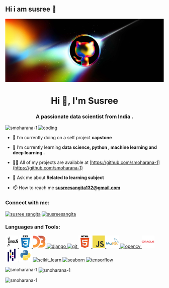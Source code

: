 ## Hi i am susree 👋

<!--
**smoharana-1/smoharana-1** is a ✨ _special_ ✨ repository because its `README.md` (this file) appears on your GitHub profile.

Here are some ideas to get you started:

- 🔭 I’m currently working on ...
- 🌱 I’m currently learning ...
- 👯 I’m looking to collaborate on ...
- 🤔 I’m looking for help with ...
- 💬 Ask me about ...
- 📫 How to reach me: ...
- 😄 Pronouns: ...
- ⚡ Fun fact: ...
-->
![logo](https://github.com/smoharana-1/smoharana-1/blob/main/github%20banner.png)
<h1 align="center">Hi 👋, I'm Susree</h1>
<h3 align="center">A passionate data scientist from India .</h3>

<image align="right" alt="coding" width="400px" src="https://www.google.com/url?sa=i&url=https%3A%2F%2Ficonscout.com%2Flottie-animations%2Ffemale-web-developer&psig=AOvVaw2BwnOsTGYHmub_SifOu9Nu&ust=1734544713413000&source=images&cd=vfe&opi=89978449&ved=0CBMQjRxqFwoTCPic_d2wr4oDFQAAAAAdAAAAABAk">

<p align="left"> <img src="https://komarev.com/ghpvc/?username=smoharana-1&label=Profile%20views&color=0e75b6&style=flat" alt="smoharana-1" /> </p>

- 🔭 I’m currently doing on a self project **capstone**

- 🌱 I’m currently learning **data science, python , machine learning and deep learning .**

- 👨‍💻 All of my projects are available at [https://github.com/smoharana-1](https://github.com/smoharana-1)

- 💬 Ask me about **Related to learning subject**

- 📫 How to reach me **susreesangita132@gmail.com**

<h3 align="left">Connect with me:</h3>
<p align="left">
<a href="https://linkedin.com/in/susree sangita" target="blank"><img align="center" src="https://raw.githubusercontent.com/rahuldkjain/github-profile-readme-generator/master/src/images/icons/Social/linked-in-alt.svg" alt="susree sangita" height="30" width="40" /></a>
<a href="https://kaggle.com/susreesangita" target="blank"><img align="center" src="https://raw.githubusercontent.com/rahuldkjain/github-profile-readme-generator/master/src/images/icons/Social/kaggle.svg" alt="susreesangita" height="30" width="40" /></a>
</p>

<h3 align="left">Languages and Tools:</h3>
<p align="left"> <a href="https://canvasjs.com" target="_blank" rel="noreferrer"> <img src="https://raw.githubusercontent.com/Hardik0307/Hardik0307/master/assets/canvasjs-charts.svg" alt="canvasjs" width="40" height="40"/> </a> <a href="https://www.w3schools.com/css/" target="_blank" rel="noreferrer"> <img src="https://raw.githubusercontent.com/devicons/devicon/master/icons/css3/css3-original-wordmark.svg" alt="css3" width="40" height="40"/> </a> <a href="https://d3js.org/" target="_blank" rel="noreferrer"> <img src="https://raw.githubusercontent.com/devicons/devicon/master/icons/d3js/d3js-original.svg" alt="d3js" width="40" height="40"/> </a> <a href="https://www.djangoproject.com/" target="_blank" rel="noreferrer"> <img src="https://cdn.worldvectorlogo.com/logos/django.svg" alt="django" width="40" height="40"/> </a> <a href="https://git-scm.com/" target="_blank" rel="noreferrer"> <img src="https://www.vectorlogo.zone/logos/git-scm/git-scm-icon.svg" alt="git" width="40" height="40"/> </a> <a href="https://www.w3.org/html/" target="_blank" rel="noreferrer"> <img src="https://raw.githubusercontent.com/devicons/devicon/master/icons/html5/html5-original-wordmark.svg" alt="html5" width="40" height="40"/> </a> <a href="https://developer.mozilla.org/en-US/docs/Web/JavaScript" target="_blank" rel="noreferrer"> <img src="https://raw.githubusercontent.com/devicons/devicon/master/icons/javascript/javascript-original.svg" alt="javascript" width="40" height="40"/> </a> <a href="https://www.mysql.com/" target="_blank" rel="noreferrer"> <img src="https://raw.githubusercontent.com/devicons/devicon/master/icons/mysql/mysql-original-wordmark.svg" alt="mysql" width="40" height="40"/> </a> <a href="https://opencv.org/" target="_blank" rel="noreferrer"> <img src="https://www.vectorlogo.zone/logos/opencv/opencv-icon.svg" alt="opencv" width="40" height="40"/> </a> <a href="https://www.oracle.com/" target="_blank" rel="noreferrer"> <img src="https://raw.githubusercontent.com/devicons/devicon/master/icons/oracle/oracle-original.svg" alt="oracle" width="40" height="40"/> </a> <a href="https://pandas.pydata.org/" target="_blank" rel="noreferrer"> <img src="https://raw.githubusercontent.com/devicons/devicon/2ae2a900d2f041da66e950e4d48052658d850630/icons/pandas/pandas-original.svg" alt="pandas" width="40" height="40"/> </a> <a href="https://www.python.org" target="_blank" rel="noreferrer"> <img src="https://raw.githubusercontent.com/devicons/devicon/master/icons/python/python-original.svg" alt="python" width="40" height="40"/> </a> <a href="https://scikit-learn.org/" target="_blank" rel="noreferrer"> <img src="https://upload.wikimedia.org/wikipedia/commons/0/05/Scikit_learn_logo_small.svg" alt="scikit_learn" width="40" height="40"/> </a> <a href="https://seaborn.pydata.org/" target="_blank" rel="noreferrer"> <img src="https://seaborn.pydata.org/_images/logo-mark-lightbg.svg" alt="seaborn" width="40" height="40"/> </a> <a href="https://www.tensorflow.org" target="_blank" rel="noreferrer"> <img src="https://www.vectorlogo.zone/logos/tensorflow/tensorflow-icon.svg" alt="tensorflow" width="40" height="40"/> </a> </p>

<p><img align="left" src="https://github-readme-stats.vercel.app/api/top-langs?username=smoharana-1&show_icons=true&locale=en&layout=compact" alt="smoharana-1" /></p>

<p>&nbsp;<img align="center" src="https://github-readme-stats.vercel.app/api?username=smoharana-1&show_icons=true&locale=en" alt="smoharana-1" /></p>

<p><img align="center" src="https://github-readme-streak-stats.herokuapp.com/?user=smoharana-1&" alt="smoharana-1" /></p>

